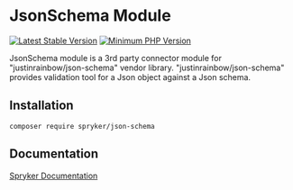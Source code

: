 # JsonSchema Module
[![Latest Stable Version](https://poser.pugx.org/spryker/json-schema/v/stable.svg)](https://packagist.org/packages/spryker/json-schema)
[![Minimum PHP Version](https://img.shields.io/badge/php-%3E%3D%208.0-8892BF.svg)](https://php.net/)

JsonSchema module is a 3rd party connector module for "justinrainbow/json-schema" vendor library.
"justinrainbow/json-schema" provides validation tool for a Json object against a Json schema.

## Installation

```
composer require spryker/json-schema
```

## Documentation

[Spryker Documentation](https://docs.spryker.com)
